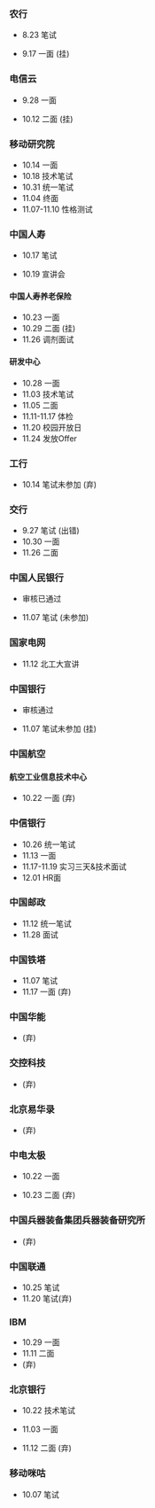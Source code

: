 ### 农行

+ 8.23 笔试

- 9.17 一面 (挂)

### 电信云

- 9.28 一面

- 10.12 二面  (挂)

### 移动研究院

- 10.14 一面
- 10.18 技术笔试
- 10.31 统一笔试
- 11.04 终面
- 11.07-11.10 性格测试

### 中国人寿

- 10.17 笔试

- 10.19 宣讲会

#### 中国人寿养老保险

- 10.23 一面
- 10.29 二面  (挂)
- 11.26 调剂面试

#### 研发中心

- 10.28 一面
- 11.03 技术笔试
- 11.05 二面
- 11.11-11.17 体检
- 11.20 校园开放日
- 11.24 发放Offer

### 工行

- 10.14 笔试未参加  (弃)

### 交行

- 9.27 笔试 (出错)
- 10.30 一面
- 11.26 二面

### 中国人民银行

- 审核已通过

- 11.07 笔试 (未参加)

### 国家电网

- 11.12 北工大宣讲

### 中国银行

- 审核通过

- 11.07 笔试未参加  (挂)

### 中国航空

#### 航空工业信息技术中心

- 10.22 一面  (弃)

### 中信银行

- 10.26 统一笔试
- 11.13 一面
- 11.17-11.19 实习三天&技术面试
- 12.01 HR面

### 中国邮政

- 11.12 统一笔试
- 11.28 面试

### 中国铁塔

- 11.07 笔试
- 11.17 一面 (弃)

### 中国华能

- (弃)

### 交控科技

- (弃)

### 北京易华录

- (弃)

### 中电太极

- 10.22 一面

- 10.23 二面 (弃)

### 中国兵器装备集团兵器装备研究所

- (弃)

### 中国联通

- 10.25 笔试
- 11.20 笔试(弃)

### IBM

- 10.29 一面
- 11.11 二面
- (弃)

### 北京银行

- 10.22 技术笔试

- 11.03 一面

- 11.12 二面 (弃)

### 移动咪咕

- 10.07 笔试



